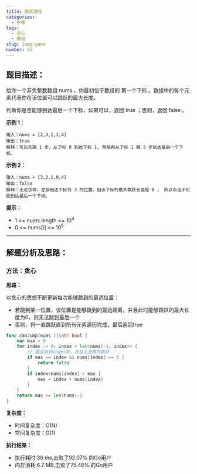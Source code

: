 ```yaml
---
title: 跳跃游戏
categories:
  - 中等
tags:
  - 贪心
  - 数组
slug: jump-game
number: 55
---
```


## 题目描述：

给你一个非负整数数组 nums ，你最初位于数组的 第一个下标 。数组中的每个元素代表你在该位置可以跳跃的最大长度。

判断你是否能够到达最后一个下标，如果可以，返回 true ；否则，返回 false 。


**示例 1：**
```
输入：nums = [2,3,1,1,4]
输出：true
解释：可以先跳 1 步，从下标 0 到达下标 1, 然后再从下标 1 跳 3 步到达最后一个下标。
```

**示例 2：**
```
输入：nums = [3,2,1,0,4]
输出：false
解释：无论怎样，总会到达下标为 3 的位置。但该下标的最大跳跃长度是 0 ， 所以永远不可能到达最后一个下标。
```

**提示：**
- 1 <= nums.length <= 10<sup>4</sup>
- 0 <= nums[i] <= 10<sup>5</sup>

---
## 解题分析及思路：

### 方法：贪心

**思路：**


以贪心的思想不断更新每次能够跳到的最远位置：
- 若跳到某一位置，该位置是能够跳到的最远距离，并且此时能够跳跃的最大长度为0，则无法跳到最后一个
- 否则，将一直跳跃直到所有元素遍历完成，最后返回true

```go
func canJump(nums []int) bool {
	var max = 0
	for index := 0; index < len(nums)-1; index++ {
		// 最远达到index处，并且无法再次跳跃
		if max == index && nums[index] == 0 {
			return false
		}
		if index+nums[index] > max {
			max = index + nums[index]
		}
	}
	return max >= len(nums)-1
}
```

**复杂度：**

- 时间复杂度：O(N)
- 空间复杂度：O(1)

**执行结果：**

- 执行耗时:38 ms,击败了92.07% 的Go用户
- 内存消耗:6.7 MB,击败了75.46% 的Go用户

